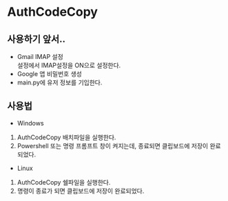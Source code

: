 # AuthCodeCopy

## 사용하기 앞서..
- Gmail IMAP 설정  
설정에서 IMAP설정을 ON으로 설정한다.
- Google 앱 비밀번호 생성
- main.py에 유저 정보를 기입한다.

## 사용법
- Windows  
1. AuthCodeCopy 배치파일을 실행한다.
2. Powershell 또는 명령 프롬프트 창이 켜지는데, 종료되면 클립보드에 저장이 완료되었다.

- Linux
1. AuthCodeCopy 쉘파일을 실행한다.
2. 명령이 종료가 되면 클립보드에 저장이 완료되었다.

